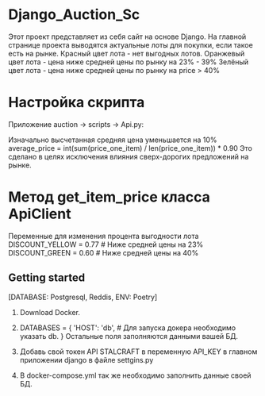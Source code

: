 # Django_Auction_Sc
Этот проект представляет из себя сайт на основе Django.
На главной странице проекта выводятся актуальные лоты для покупки, если такое есть на рынке.
Красный цвет лота - нет выгодных лотов.
Оранжевый цвет лота - цена ниже средней цены по рынку на 23% - 39%
Зелёный цвет лота - цена ниже средней цены по рынку на price > 40%

# Настройка скрипта
Приложение auction -> scripts -> Api.py:

Изначально высчетанная средняя цена уменьшается на 10%
average_price = int(sum(price_one_item) / len(price_one_item)) * 0.90 
Это сделано в целях исключения влияния сверх-дорогих предложений на рынке.

# Метод get_item_price класса ApiClient
Переменные для изменения процента выгодности лота
DISCOUNT_YELLOW = 0.77  # Ниже средней цены на 23%
DISCOUNT_GREEN = 0.60  # Ниже средней цены на 40%

## Getting started
[DATABASE: Postgresql, Reddis, ENV: Poetry]

1. Download Docker.

2. DATABASES = {
    'HOST': 'db', # Для запуска докера необходимо указать db.
}
Остальные поля заполняются данными вашей БД.

3. Добавь свой токен API STALCRAFT в переменную API_KEY в главном приложении django в файле settgins.py

4. В docker-compose.yml так же необходимо заполнить данные своей БД. 
